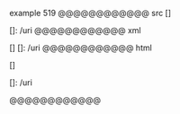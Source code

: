 example 519
@@@@@@@@@@@@ src
[]

[]: /uri
@@@@@@@@@@@@ xml
<?xml version="1.0" encoding="UTF-8"?>
<!DOCTYPE document SYSTEM "CommonMark.dtd">
<document xmlns="http://commonmark.org/xml/1.0">
  <paragraph>
    <text>[]</text>
  </paragraph>
  <paragraph>
    <text>[]: /uri</text>
  </paragraph>
</document>
@@@@@@@@@@@@ html
<p>[]</p>
<p>[]: /uri</p>
@@@@@@@@@@@@
